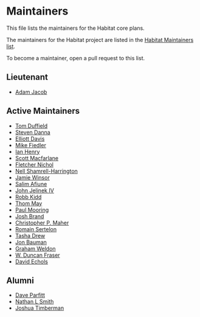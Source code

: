 # Maintainers

This file lists the maintainers for the Habitat core plans.

The maintainers for the Habitat project are listed in the
[Habitat Maintainers list](https://github.com/habitat-sh/habitat/blob/master/MAINTAINERS.md).

To become a maintainer, open a pull request to this list.

## Lieutenant

* [Adam Jacob](https://github.com/adamhjk)

## Active Maintainers

* [Tom Duffield](https://github.com/tduffield)
* [Steven Danna](https://github.com/stevendanna)
* [Elliott Davis](https://github.com/elliott-davis)
* [Mike Fiedler](https://github.com/miketheman)
* [Ian Henry](https://github.com/eeyun)
* [Scott Macfarlane](https://github.com/smacfarlane)
* [Fletcher Nichol](https://github.com/fnichol)
* [Nell Shamrell-Harrington](https://github.com/nellshamrell)
* [Jamie Winsor](https://github.com/reset)
* [Salim Afiune](https://github.com/afiune)
* [John Jelinek IV](https://github.com/johnjelinek)
* [Robb Kidd](https://github.com/robbkidd)
* [Thom May](https://github.com/thommay)
* [Paul Mooring](https://github.com/paulmooring)
* [Josh Brand](https://github.com/joshbrand)
* [Christopher P. Maher](https://github.com/defilan)
* [Romain Sertelon](https://github.com/rsertelon)
* [Tasha Drew](https://github.com/tashimi)
* [Jon Bauman](https://github.com/baumanj)
* [Graham Weldon](https://github.com/predominant)
* [W. Duncan Fraser](https://github.com/wduncanfraser)
* [David Echols](https://github.com/echohack)

## Alumni

* [Dave Parfitt](https://github.com/metadave)
* [Nathan L Smith](https://github.com/smith)
* [Joshua Timberman](https://github.com/jtimberman)
